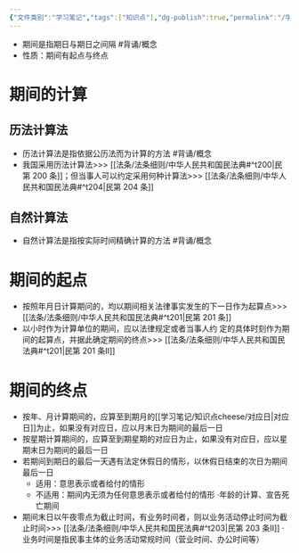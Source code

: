 ```yaml
---
{"文件类别":"学习笔记","tags":["知识点"],"dg-publish":true,"permalink":"/学习笔记/知识点cheese/期间/","dgPassFrontmatter":true,"created":"2024-09-18T20:17:24.654+08:00","updated":"2024-09-30T11:32:01.405+08:00"}
---
```


- 期间是指期日与期日之间隔 #背诵/概念 
- 性质：期间有起点与终点
# 期间的计算
## 历法计算法
- 历法计算法是指依据公历法而为计算的方法 #背诵/概念 
- 我国采用历法计算法>>> [[法条/法条细则/中华人民共和国民法典#^t200\|民第 200 条]]；但当事人可以约定采用何种计算法>>> [[法条/法条细则/中华人民共和国民法典#^t204\|民第 204 条]]
## 自然计算法
- 自然计算法是指按实际时间精确计算的方法 #背诵/概念 
# 期间的起点
- 按照年月日计算期问的，均以期间相关法律事实发生的下一日作为起算点>>> [[法条/法条细则/中华人民共和国民法典#^t201\|民第 201 条]]
- 以小时作为计算单位的期间，应以法律规定或者当事人约 定的具体时刻作为期间的起算点，并据此确定期间的终点>>> [[法条/法条细则/中华人民共和国民法典#^t201\|民第 201 条Ⅱ]]
# 期间的终点
- 按年、月计算期间的，应算至到期月的[[学习笔记/知识点cheese/对应日\|对应日]]为止，如果没有对应日，应以月末日为期间的最后一日
- 按星期计算期间的，应算至到期星期的对应日为止，如果没有对应日，应以星期末日为期间的最后一日
- 若期间到期日的最后一天遇有法定休假日的情形，以休假日结束的次日为期间最后一日
	- 适用：意思表示或者给付的情形
	- 不适用：期间内无须为任何意思表示或者给付的情形
	·年龄的计算、宣告死亡期间
- 期间末日以午夜零点为截止时间，有业务时间者，则以业务活动停止时间为截止时间>>> [[法条/法条细则/中华人民共和国民法典#^t203\|民第 203 条Ⅱ]]
·业务时间是指民事主体的业务活动常规时间（营业时间、办公时间等）